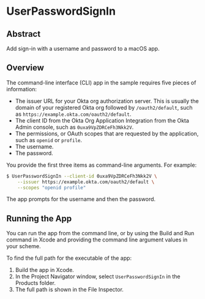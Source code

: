 # UserPasswordSignIn

## Abstract

Add sign-in with a username and password to a macOS app.

## Overview

The command-line interface (CLI) app in the sample requires five pieces of information:

- The issuer URL for your Okta org authorization server. This is usually the domain of your registered Okta org followed by `/oauth2/default`, such as `https://example.okta.com/oauth2/default`.
- The client ID from the Okta Org Application Integration from the Okta Admin console, such as `0uxa9VpZDRCeFh3Nkk2V`.
- The permissions, or OAuth scopes that are requested by the application, such as `openid` or `profile`.
- The username.
- The password.

You provide the first three items as command-line arguments. For example:

```zsh
$ UserPasswordSignIn --client-id 0uxa9VpZDRCeFh3Nkk2V \
    --issuer https://example.okta.com/oauth2/default \
    --scopes "openid profile"
```

The app prompts for the username and then the password.

## Running the App

You can run the app from the command line, or by using the Build and Run command in Xcode and providing the command line argument values in your scheme.

To find the full path for the executable of the app:

1. Build the app in Xcode.
2. In the Project Navigator window, select `UserPasswordSignIn` in the Products folder.
3. The full path is shown in the File Inspector.
